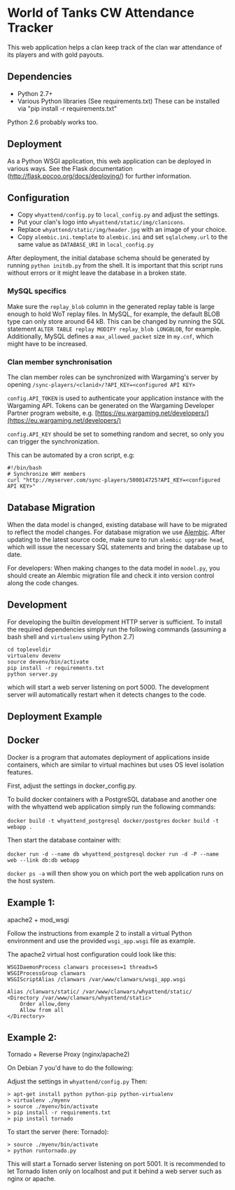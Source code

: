 World of Tanks CW Attendance Tracker
====================================

This web application helps a clan keep track of the clan war
attendance of its players and with gold payouts.

Dependencies
------------

* Python 2.7+
* Various Python libraries (See requirements.txt)
  These can be installed via "pip install -r requirements.txt"

Python 2.6 probably works too.

Deployment
----------

As a Python WSGI application, this web application can be deployed in
various ways.
See the Flask documentation (http://flask.pocoo.org/docs/deploying/) for
further information.

Configuration
-------------

* Copy `whyattend/config.py` to `local_config.py` and adjust the settings.
* Put your clan's logo into `whyattend/static/img/clanicons`.
* Replace `whyattend/static/img/header.jpg` with an image of your choice.
* Copy `alembic.ini.template` to `alembic.ini` and set `sqlalchemy.url` to the same value as `DATABASE_URI`
  in `local_config.py`

After deployment, the initial database schema should be generated by
running `python initdb.py` from the shell. It is important that this script
runs without errors or it might leave the database in a broken state.


### MySQL specifics

Make sure the `replay_blob` column in the generated replay table is large enough to hold
WoT replay files. In MySQL, for example, the default BLOB type can only store
around 64 kB. This can be changed by running the SQL statement
`ALTER TABLE replay MODIFY replay_blob LONGBLOB`, for example. Additionally, MySQL
defines a `max_allowed_packet` size in `my.cnf`, which might have to be increased.

### Clan member synchronisation

The clan member roles can be synchronized with Wargaming's server by
opening `/sync-players/<clanid>/?API_KEY=<configured API KEY>`

`config.API_TOKEN` is used to authenticate your application instance with the Wargaming API.
Tokens can be generated on the Wargaming Developer Partner program website, e.g.
[https://eu.wargaming.net/developers/](https://eu.wargaming.net/developers/)

`config.API_KEY` should be set to something random and secret, so only you
can trigger the synchronization.

This can be automated by a cron script, e.g:

    #!/bin/bash
    # Synchronize WHY members
    curl "http://myserver.com/sync-players/500014725?API_KEY=<configured API KEY>"

Database Migration
------------------

When the data model is changed, existing database will have to be migrated to reflect the model changes.
For database migration we use [Alembic](http://alembic.readthedocs.org/). After updating to the latest source code,
make sure to run `alembic upgrade head`, which will issue the necessary SQL statements and bring the database
up to date.

For developers: When making changes to the data model in `model.py`, you should create an Alembic migration file and
check it into version control along the code changes.

Development
-----------

For developing the builtin development HTTP server is sufficient. To install the required dependencies
simply run the following commands (assuming a bash shell and `virtualenv` using Python 2.7)

    cd topleveldir
    virtualenv devenv
    source devenv/bin/activate
    pip install -r requirements.txt
    python server.py

which will start a web server listening on port 5000. The development server will automatically
restart when it detects changes to the code.

Deployment Example
------------------

Docker
------

Docker is a program that automates deployment of applications inside containers,
which are similar to virtual machines but uses OS level isolation features.

First, adjust the settings in docker_config.py.

To build docker containers with a PostgreSQL database and another one with the whyattend
web application simply run the following commands:

`docker build -t whyattend_postgresql docker/postgres`
`docker build -t webapp .`

Then start the database container with:

`docker run -d --name db whyattend_postgresql`
`docker run -d -P --name web --link db:db webapp`

`docker ps -a` will then show you on which port the web application runs on the host
system.

Example 1:
----------

apache2 + mod_wsgi

Follow the instructions from example 2 to install a virtual Python environment
and use the provided `wsgi_app.wsgi` file as example.

The apache2 virtual host configuration could look like this:

    WSGIDaemonProcess clanwars processes=1 threads=5
    WSGIProcessGroup clanwars
    WSGIScriptAlias /clanwars /var/www/clanwars/wsgi_app.wsgi

    Alias /clanwars/static/ /var/www/clanwars/whyattend/static/
    <Directory /var/www/clanwars/whyattend/static>
        Order allow,deny
        Allow from all
    </Directory>

Example 2:
----------

Tornado + Reverse Proxy (nginx/apache2)

On Debian 7 you'd have to do the following:

Adjust the settings in `whyattend/config.py` Then:

    > apt-get install python python-pip python-virtualenv
    > virtualenv ./myenv
    > source ./myenv/bin/activate
    > pip install -r requirements.txt
    > pip install tornado

To start the server (here: Tornado):

    > source ./myenv/bin/activate
    > python runtornado.py

This will start a Tornado server listening on port 5001. It
is recommended to let Tornado listen only on localhost and put
it behind a web server such as nginx or apache.
